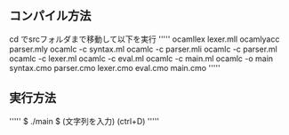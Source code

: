 ## コンパイル方法
cd でsrcフォルダまで移動して以下を実行
'''''
ocamllex lexer.mll
ocamlyacc parser.mly
ocamlc -c syntax.ml
ocamlc -c parser.mli
ocamlc -c parser.ml
ocamlc -c lexer.ml
ocamlc -c eval.ml
ocamlc -c main.ml
ocamlc -o main syntax.cmo parser.cmo lexer.cmo eval.cmo main.cmo
'''''

## 実行方法
'''''
$ ./main
$ (文字列を入力) (ctrl+D)
'''''
